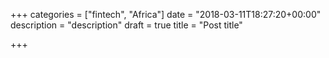 +++
categories = ["fintech", "Africa"]
date = "2018-03-11T18:27:20+00:00"
description = "description"
draft = true
title = "Post title"

+++
